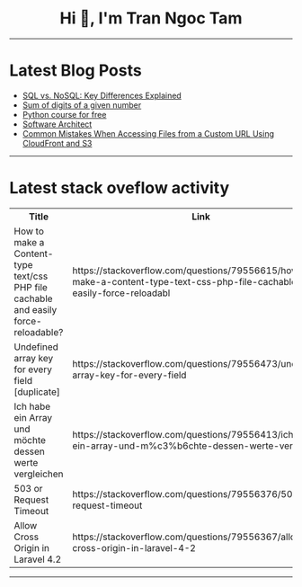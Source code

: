 <h1 align="center">Hi 👋, I'm Tran Ngoc Tam</h1>

---

# Latest Blog Posts 
<!-- BLOG-POST-LIST:START -->
- [SQL vs. NoSQL: Key Differences Explained](https://dev.to/khushii_34ceada974a6bfcc2/sql-vs-nosql-key-differences-explained-1j5e)
- [Sum of digits of a given number](https://dev.to/reshma_17/sum-of-digits-of-a-given-number-2h6l)
- [Python course for free](https://dev.to/andrew_tan_ee94edd27cd3ab/python-course-for-free-35c)
- [Software Architect](https://dev.to/datse40/software-architect-52d0)
- [Common Mistakes When Accessing Files from a Custom URL Using CloudFront and S3](https://dev.to/aws-builders/common-mistakes-when-accessing-files-from-a-custom-url-using-cloudfront-and-s3-1ah0)
<!-- BLOG-POST-LIST:END -->

---

# Latest stack oveflow activity
<table>
  <tr><th>Title</th><th>Link</th></tr>
  <!-- STACKOVERFLOW:START --><tr><td>How to make a Content-type text/css PHP file cachable and easily force-reloadable?</td><td>https://stackoverflow.com/questions/79556615/how-to-make-a-content-type-text-css-php-file-cachable-and-easily-force-reloadabl</td></tr><tr><td>Undefined array key for every field [duplicate]</td><td>https://stackoverflow.com/questions/79556473/undefined-array-key-for-every-field</td></tr><tr><td>Ich habe ein Array und möchte dessen werte vergleichen</td><td>https://stackoverflow.com/questions/79556413/ich-habe-ein-array-und-m%c3%b6chte-dessen-werte-vergleichen</td></tr><tr><td>503 or Request Timeout</td><td>https://stackoverflow.com/questions/79556376/503-or-request-timeout</td></tr><tr><td>Allow Cross Origin in Laravel 4.2</td><td>https://stackoverflow.com/questions/79556367/allow-cross-origin-in-laravel-4-2</td></tr><!-- STACKOVERFLOW:END -->
</table>

---



